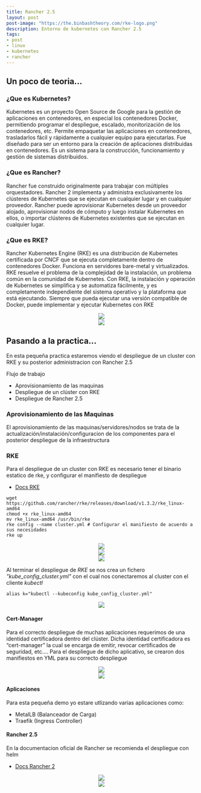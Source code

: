 ```yaml
---
title: Rancher 2.5
layout: post
post-image: "https://the.binbashtheory.com/rke-logo.png"
description: Entorno de kubernetes con Rancher 2.5
tags:
- post
- linux
- kubernetes
- rancher
---
```


## Un poco de teoria...

### ¿Que es Kubernetes?

Kubernetes es un proyecto Open Source de Google para la gestión de aplicaciones en contenedores, en especial los contenedores Docker, permitiendo programar el despliegue, escalado, monitorización de los contenedores, etc. Permite empaquetar las aplicaciones en contenedores, trasladarlos fácil y rápidamente a cualquier equipo para ejecutarlas. Fue diseñado para ser un entorno para la creación de aplicaciones distribuidas en contenedores. Es un sistema para la construcción, funcionamiento y gestión de sistemas distribuidos.

### ¿Que es Rancher?

Rancher fue construido originalmente para trabajar con múltiples orquestadores. Rancher 2 implementa y administra exclusivamente los clústeres de Kubernetes que se ejecutan en cualquier lugar y en cualquier proveedor. Rancher puede aprovisionar Kubernetes desde un proveedor alojado, aprovisionar nodos de cómputo y luego instalar Kubernetes en ellos, o importar clústeres de Kubernetes existentes que se ejecutan en cualquier lugar.

### ¿Que es RKE?

Rancher Kubernetes Engine (RKE) es una distribución de Kubernetes certificada por CNCF que se ejecuta completamente dentro de contenedores Docker. Funciona en servidores bare-metal y virtualizados. RKE resuelve el problema de la complejidad de la instalación, un problema común en la comunidad de Kubernetes. Con RKE, la instalación y operación de Kubernetes se simplifica y se automatiza fácilmente, y es completamente independiente del sistema operativo y la plataforma que está ejecutando. Siempre que pueda ejecutar una versión compatible de Docker, puede implementar y ejecutar Kubernetes con RKE

<center>
<img src="https://raw.githubusercontent.com/Lucho00Cuba/lucho00cuba.github.io/main/assets/images/env-work/arquitecture.png"/>
<br>
<img src="https://raw.githubusercontent.com/Lucho00Cuba/lucho00cuba.github.io/main/assets/images/env-work/workloads.png"/>
</center>

## Pasando a la practica...

En esta pequeña practica estaremos viendo el despliegue de un cluster con RKE y su posterior administracion con Rancher 2.5

Flujo de trabajo

- Aprovisionamiento de las maquinas
- Despliegue de un clúster con RKE
- Despliegue de Rancher 2.5

### Aprovisionamiento de las Maquinas

El aprovisionamiento de las maquinas/servidores/nodos se trata de la actualización/instalación/configuracion de los componentes para el posterior despliegue de la infraestructura

### RKE

Para el despliegue de un cluster con RKE es necesario tener el binario estatico de rke, y configurar el manifiesto de despliegue

- [Docs RKE](https://rancher.com/docs/rke/latest/en/os/)

```shell
wget https://github.com/rancher/rke/releases/download/v1.3.2/rke_linux-amd64
chmod +x rke_linux-amd64
mv rke_linux-amd64 /usr/bin/rke
rke config --name cluster.yml # Configurar el manifiesto de acuerdo a sus necesidades
rke up
```

<center>
<img src="https://raw.githubusercontent.com/Lucho00Cuba/lucho00cuba.github.io/main/assets/images/env-work/rke.png"/>
<br>
<img src="https://raw.githubusercontent.com/Lucho00Cuba/lucho00cuba.github.io/main/assets/images/env-work/rkei.png"/>
<br>
<img src="https://raw.githubusercontent.com/Lucho00Cuba/lucho00cuba.github.io/main/assets/images/env-work/rkeup.png"/>
</center>

Al terminar el despliegue de _RKE_ se nos crea un fichero *"kube_config_cluster.yml"* con el cual nos conectaremos al cluster con el cliente _kubectl_

```shell
alias k="kubectl --kubeconfig kube_config_cluster.yml"
```
<center>
<img src="https://raw.githubusercontent.com/Lucho00Cuba/lucho00cuba.github.io/main/assets/images/env-work/kci.png"/>
</center>

#### Cert-Manager

Para el correcto despliegue de muchas aplicaciones requerimos de una identidad certificadora dentro del clúster. Dicha identidad certificadora es “cert-manager” la cual se encarga de emitir, revocar certificados de seguridad, etc.... Para el despliegue de dicho aplicativo, se crearon dos manifiestos en YML para su correcto despliegue

<center>
<img src="https://raw.githubusercontent.com/Lucho00Cuba/lucho00cuba.github.io/main/assets/images/env-work/cert-manager.png"/>
<br>
<img src="https://raw.githubusercontent.com/Lucho00Cuba/lucho00cuba.github.io/main/assets/images/env-work/cert-manager2.png"/>
</center>

#### Aplicaciones

Para esta pequeña demo yo estare utlizando varias aplicaciones como:

- MetalLB (Balanceador de Carga)
- Traefik (Ingress Controller)

#### Rancher 2.5

En la documentacion oficial de Rancher se recomienda el despliegue con helm

- [Docs Rancher 2](https://rancher.com/docs/rancher/v2.5/en/)

<center>
<img src="https://raw.githubusercontent.com/Lucho00Cuba/lucho00cuba.github.io/main/assets/images/env-work/rancher.png"/>
<br>
<img src="https://raw.githubusercontent.com/Lucho00Cuba/lucho00cuba.github.io/main/assets/images/env-work/rancher2.png"/>
</center>